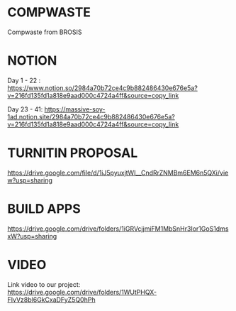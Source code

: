 # COMPWASTE
Compwaste from BROSIS

# NOTION
Day 1 - 22 : https://www.notion.so/2984a70b72ce4c9b882486430e676e5a?v=216fd135fd1a818e9aad000c4724a4ff&source=copy_link

Day 23 - 41: https://massive-soy-1ad.notion.site/2984a70b72ce4c9b882486430e676e5a?v=216fd135fd1a818e9aad000c4724a4ff&source=copy_link

# TURNITIN PROPOSAL
https://drive.google.com/file/d/1iJ5pyuxjtWI__CndRrZNMBm6EM6n5QXi/view?usp=sharing

# BUILD APPS
https://drive.google.com/drive/folders/1iGRVcjjmiFM1MbSnHr3Ior1GoS1dmsxW?usp=sharing

# VIDEO
Link video to our project: https://drive.google.com/drive/folders/1WUtPHQX-FIvVz8bl6GkCxaDFyZ5Q0hPh
